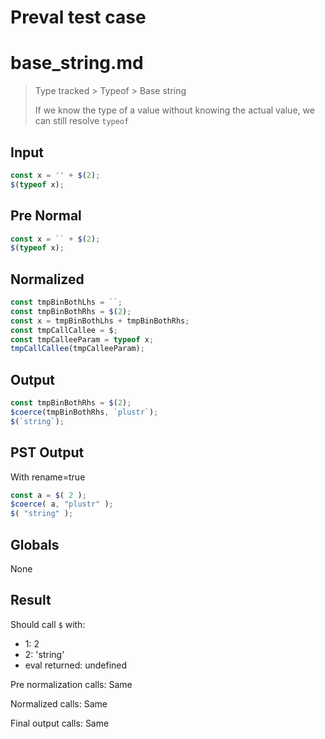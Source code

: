 # Preval test case

# base_string.md

> Type tracked > Typeof > Base string
>
> If we know the type of a value without knowing the actual value, we can still resolve `typeof`

## Input

`````js filename=intro
const x = '' + $(2);
$(typeof x);
`````

## Pre Normal


`````js filename=intro
const x = `` + $(2);
$(typeof x);
`````

## Normalized


`````js filename=intro
const tmpBinBothLhs = ``;
const tmpBinBothRhs = $(2);
const x = tmpBinBothLhs + tmpBinBothRhs;
const tmpCallCallee = $;
const tmpCalleeParam = typeof x;
tmpCallCallee(tmpCalleeParam);
`````

## Output


`````js filename=intro
const tmpBinBothRhs = $(2);
$coerce(tmpBinBothRhs, `plustr`);
$(`string`);
`````

## PST Output

With rename=true

`````js filename=intro
const a = $( 2 );
$coerce( a, "plustr" );
$( "string" );
`````

## Globals

None

## Result

Should call `$` with:
 - 1: 2
 - 2: 'string'
 - eval returned: undefined

Pre normalization calls: Same

Normalized calls: Same

Final output calls: Same
